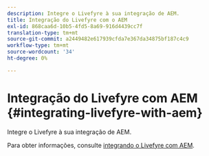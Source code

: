 ```yaml
---
description: Integre o Livefyre à sua integração de AEM.
title: Integração do Livefyre com o AEM
exl-id: 868caa6d-10b5-4fd5-8a69-916d4439cc7f
translation-type: tm+mt
source-git-commit: a2449482e617939cfda7e367da34875bf187c4c9
workflow-type: tm+mt
source-wordcount: '34'
ht-degree: 0%

---
```


# Integração do Livefyre com AEM {#integrating-livefyre-with-aem}

Integre o Livefyre à sua integração de AEM.

Para obter informações, consulte [integrando o Livefyre com AEM](https://helpx.adobe.com/experience-manager/6-3/sites/administering/using/livefyre.html).
